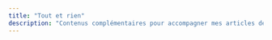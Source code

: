 ```yaml
---
title: "Tout et rien"
description: "Contenus complémentaires pour accompagner mes articles de blog. Fichiers de configuration, anecdotes..."
---
```

